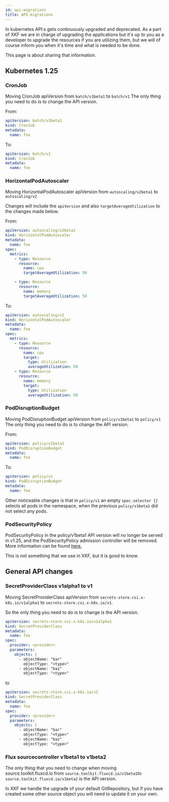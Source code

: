 ```yaml
---
id: api-migrations
title: API-migrations
---
```


In kubernetes API:s gets continuously upgraded and deprecated.
As a part of XKF we are in charge of upgrading the applications but it's up to you as a developer to upgrade the
resources if you are utilizing them, but we will of course inform you when it's time and what is needed to be done.

This page is about sharing that information.

## Kubernetes 1.25

### CronJob

Moving CronJob apiVersion from `batch/v1beta1` to `batch/v1`
The only thing you need to do is to change the API version.

From:

```yaml
apiVersion: batch/v1beta1
kind: CronJob
metadata:
  name: foo
```

To:

```yaml
apiVersion: batch/v1
kind: CronJob
metadata:
  name: foo
```

### HorizontalPodAutoscaler

Moving HorizontalPodAutoscaler apiVersion from `autoscaling/v2beta1` to `autoscaling/v2`

Changes will include the `apiVersion` and also `targetAverageUtilization` to the changes made below.

From:

```yaml
apiVersion: autoscaling/v2beta2
kind: HorizontalPodAutoscaler
metadata:
  name: foo
spec:
  metrics:
    - type: Resource
      resource:
        name: cpu
        targetAverageUtilization: 50

    - type: Resource
      resource:
        name: memory
        targetAverageUtilization: 50
```

To:

```yaml
apiVersion: autoscaling/v2
kind: HorizontalPodAutoscaler
metadata:
  name: foo
spec:
  metrics:
    - type: Resource
      resource:
        name: cpu
        target:
          type: Utilization
          averageUtilization: 50
    - type: Resource
      resource:
        name: memory
        target:
          type: Utilization
          averageUtilization: 50
```

### PodDisruptionBudget

Moving PodDisruptionBudget apiVersion from `policy/v1beta1` to `policy/v1`
The only thing you need to do is to change the API version.

From:

```yaml
apiVersion: policy/v1beta1
kind: PodDisruptionBudget
metadata:
  name: foo
```

To:

```yaml
apiVersion: policy/v1
kind: PodDisruptionBudget
metadata:
  name: foo
```

Other noticeable changes is that in `policy/v1` an empty `spec.selector {}` selects all pods in the namespace, when the previous `policy/v1beta1` did not select any pods.

### PodSecurityPolicy

PodSecurityPolicy in the policy/v1beta1 API version will no longer be served in v1.25, and the PodSecurityPolicy admission controller will be removed. More informaiton can be found [here.](https://kubernetes.io/docs/reference/using-api/deprecation-guide/#psp-v125)

This is not something that we use in XKF, but it is good to know.

## General API changes

### SecretProviderClass v1alpha1 to v1

Moving SecretProviderClass apiVersion from `secrets-store.csi.x-k8s.io/v1alpha1` to `secrets-store.csi.x-k8s.io/v1`.

So the only thing you need to do is to change is the API version.

```yaml
apiVersion: secrets-store.csi.x-k8s.io/v1alpha1
kind: SecretProviderClass
metadata:
  name: foo
spec:
  provider: <provider>
  parameters:
    objects: |
      - objectName: "bar"
        objectType: "<type>"
      - objectName: "baz"
        objectType: "<type>"
```

to

```yaml
apiVersion: secrets-store.csi.x-k8s.io/v1
kind: SecretProviderClass
metadata:
  name: foo
spec:
  provider: <provider>
  parameters:
    objects: |
      - objectName: "bar"
        objectType: "<type>"
      - objectName: "baz"
        objectType: "<type>"
```

### Flux sourcecontroller v1beta1 to v1beta2

The only thing that you need to change when moving source.toolkit.fluxcd.io from `source.toolkit.fluxcd.io/v1beta1`to `source.toolkit.fluxcd.io/v1beta2` is the API version.

In XKF we handle the upgrade of your default GitRepository, but if you have created some other source object you will need to update it on your own.
